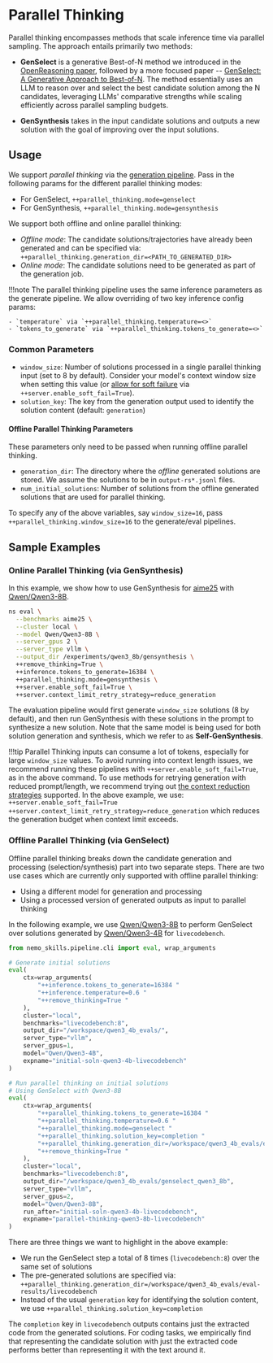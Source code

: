 # Parallel Thinking

Parallel thinking encompasses methods that scale inference time via parallel sampling. The approach entails primarily two methods:


- **GenSelect** is a generative Best-of-N method we introduced in the [OpenReasoning paper](https://arxiv.org/abs/2504.16891), followed by a more focused paper -- [GenSelect: A Generative Approach to Best-of-N](https://arxiv.org/abs/2507.17797). The method essentially uses an LLM to reason over and select the best candidate solution among the N candidates, leveraging LLMs' comparative strengths while scaling efficiently across parallel sampling budgets.

- **GenSynthesis** takes in the input candidate solutions and outputs a new solution with the goal of improving over the input solutions.

## Usage

We support *parallel thinking* via the [generation pipeline](https://nvidia-nemo.github.io/Skills/pipelines/generation/).
Pass in the following params for the different parallel thinking modes:

- For GenSelect, `++parallel_thinking.mode=genselect`
- For GenSynthesis, `++parallel_thinking.mode=gensynthesis`

We support both offline and online parallel thinking:

- *Offline mode*: The candidate solutions/trajectories have already been generated and can be specified via:
`++parallel_thinking.generation_dir=<PATH_TO_GENERATED_DIR>`
- *Online mode*: The candidate solutions need to be generated as part of the generation job.

!!!note
    The parallel thinking pipeline uses the same inference parameters as the generate pipeline. We allow overriding of two key inference config params:

    - `temperature` via `++parallel_thinking.temperature=<>`
    - `tokens_to_generate` via `++parallel_thinking.tokens_to_generate=<>`


### Common Parameters
- `window_size`: Number of solutions processed in a single parallel thinking input (set to 8 by default). Consider your model's context window size when setting this value (or [allow for soft failure](https://nvidia-nemo.github.io/Skills/pipelines/generation/#context-window-limits) via `++server.enable_soft_fail=True`).
- `solution_key`: The key from the generation output used to identify the solution content (default: `generation`)

#### Offline Parallel Thinking Parameters

These parameters only need to be passed when running offline parallel thinking.

- `generation_dir`: The directory where the *offline* generated solutions are stored. We assume the solutions to be in `output-rs*.jsonl` files.
- `num_initial_solutions`: Number of solutions from the offline generated solutions that are used for parallel thinking.


To specify any of the above variables, say `window_size=16`, pass `++parallel_thinking.window_size=16` to the generate/eval pipelines.


## Sample Examples

### Online Parallel Thinking (via GenSynthesis)

In this example, we show how to use GenSynthesis for [aime25](https://nvidia-nemo.github.io/Skills/evaluation/natural-math/) with [Qwen/Qwen3-8B](https://huggingface.co/Qwen/Qwen3-8B).

```bash hl_lines="9-10"
ns eval \
  --benchmarks aime25 \
  --cluster local \
  --model Qwen/Qwen3-8B \
  --server_gpus 2 \
  --server_type vllm \
  --output_dir /experiments/qwen3_8b/gensynthesis \
  ++remove_thinking=True \
  ++inference.tokens_to_generate=16384 \
  ++parallel_thinking.mode=gensynthesis \
  ++server.enable_soft_fail=True \
  ++server.context_limit_retry_strategy=reduce_generation
```

The evaluation pipeline would first generate `window_size` solutions (8 by default), and then run GenSynthesis with these solutions in the prompt to synthesize a new solution.
Note that the same model is being used for both solution generation and synthesis, which we refer to as **Self-GenSynthesis**.

!!!tip
    Parallel Thinking inputs can consume a lot of tokens, especially for large `window_size` values.
    To avoid running into context length issues, we recommend running these pipelines with `++server.enable_soft_fail=True`, as in the above command.
    To use methods for retrying generation with reduced prompt/length, we recommend trying out [the context reduction strategies](https://nvidia-nemo.github.io/Skills/pipelines/generation/#context-window-limits) supported.
    In the above example, we use:
    ```++server.enable_soft_fail=True ++server.context_limit_retry_strategy=reduce_generation```
    which reduces the generation budget when context limit exceeds.

### Offline Parallel Thinking (via GenSelect)

Offline parallel thinking breaks down the candidate generation and processing (selection/synthesis) part into two separate steps. There are two use cases which are currently only supported with offline parallel thinking:

- Using a different model for generation and processing
- Using a processed version of generated outputs as input to parallel thinking

In the following example, we use [Qwen/Qwen3-8B](https://huggingface.co/Qwen/Qwen3-8B) to perform GenSelect over solutions generated by [Qwen/Qwen3-4B](https://huggingface.co/Qwen/Qwen3-4B) for `livecodebench`.

```python
from nemo_skills.pipeline.cli import eval, wrap_arguments

# Generate initial solutions
eval(
    ctx=wrap_arguments(
        "++inference.tokens_to_generate=16384 "
        "++inference.temperature=0.6 "
        "++remove_thinking=True "
    ),
    cluster="local",
    benchmarks="livecodebench:8",
    output_dir="/workspace/qwen3_4b_evals/",
    server_type="vllm",
    server_gpus=1,
    model="Qwen/Qwen3-4B",
    expname="initial-soln-qwen3-4b-livecodebench"
)

# Run parallel thinking on initial solutions
# Using GenSelect with Qwen3-8B
eval(
    ctx=wrap_arguments(
        "++parallel_thinking.tokens_to_generate=16384 "
        "++parallel_thinking.temperature=0.6 "
        "++parallel_thinking.mode=genselect "
        "++parallel_thinking.solution_key=completion "
        "++parallel_thinking.generation_dir=/workspace/qwen3_4b_evals/eval-results/livecodebench "
        "++remove_thinking=True "
    ),
    cluster="local",
    benchmarks="livecodebench:8",
    output_dir="/workspace/qwen3_4b_evals/genselect_qwen3_8b",
    server_type="vllm",
    server_gpus=2,
    model="Qwen/Qwen3-8B",
    run_after="initial-soln-qwen3-4b-livecodebench",
    expname="parallel-thinking-qwen3-8b-livecodebench"
)
```

There are three things we want to highlight in the above example:

- We run the GenSelect step a total of 8 times (`livecodebench:8`) over the same set of solutions
- The pre-generated solutions are specified via: `++parallel_thinking.generation_dir=/workspace/qwen3_4b_evals/eval-results/livecodebench`
- Instead of the usual `generation` key for identifying the solution content, we use `++parallel_thinking.solution_key=completion`

The `completion` key in `livecodebench` outputs contains just the extracted code from the generated solutions. For coding tasks, we empirically find that representing the candidate solution with just the extracted code performs better than representing it with the text around it.
